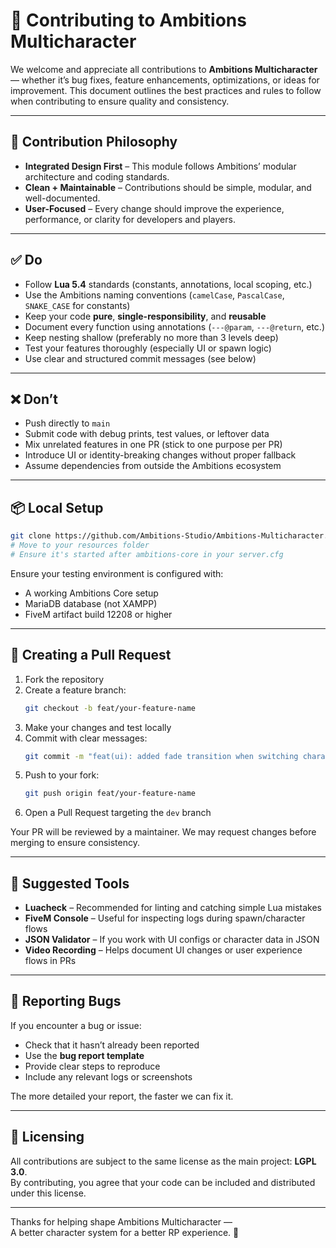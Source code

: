 # 🤝 Contributing to Ambitions Multicharacter

We welcome and appreciate all contributions to **Ambitions Multicharacter** — whether it’s bug fixes, feature enhancements, optimizations, or ideas for improvement. This document outlines the best practices and rules to follow when contributing to ensure quality and consistency.

---

## 🧭 Contribution Philosophy

- **Integrated Design First** – This module follows Ambitions’ modular architecture and coding standards.
- **Clean + Maintainable** – Contributions should be simple, modular, and well-documented.
- **User-Focused** – Every change should improve the experience, performance, or clarity for developers and players.

---

## ✅ Do

- Follow **Lua 5.4** standards (constants, annotations, local scoping, etc.)
- Use the Ambitions naming conventions (`camelCase`, `PascalCase`, `SNAKE_CASE` for constants)
- Keep your code **pure**, **single-responsibility**, and **reusable**
- Document every function using annotations (`---@param`, `---@return`, etc.)
- Keep nesting shallow (preferably no more than 3 levels deep)
- Test your features thoroughly (especially UI or spawn logic)
- Use clear and structured commit messages (see below)

---

## ❌ Don’t

- Push directly to `main`
- Submit code with debug prints, test values, or leftover data
- Mix unrelated features in one PR (stick to one purpose per PR)
- Introduce UI or identity-breaking changes without proper fallback
- Assume dependencies from outside the Ambitions ecosystem

---

## 📦 Local Setup

```bash
git clone https://github.com/Ambitions-Studio/Ambitions-Multicharacter.git
# Move to your resources folder
# Ensure it's started after ambitions-core in your server.cfg
```

Ensure your testing environment is configured with:
- A working Ambitions Core setup
- MariaDB database (not XAMPP)
- FiveM artifact build 12208 or higher

---

## 🔀 Creating a Pull Request

1. Fork the repository
2. Create a feature branch:
   ```sh
   git checkout -b feat/your-feature-name
   ```
3. Make your changes and test locally
4. Commit with clear messages:
   ```sh
   git commit -m "feat(ui): added fade transition when switching characters"
   ```
5. Push to your fork:
   ```sh
   git push origin feat/your-feature-name
   ```
6. Open a Pull Request targeting the `dev` branch

Your PR will be reviewed by a maintainer. We may request changes before merging to ensure consistency.

---

## 🧪 Suggested Tools

- **Luacheck** – Recommended for linting and catching simple Lua mistakes
- **FiveM Console** – Useful for inspecting logs during spawn/character flows
- **JSON Validator** – If you work with UI configs or character data in JSON
- **Video Recording** – Helps document UI changes or user experience flows in PRs

---

## 🐞 Reporting Bugs

If you encounter a bug or issue:

- Check that it hasn’t already been reported
- Use the **bug report template**
- Provide clear steps to reproduce
- Include any relevant logs or screenshots

The more detailed your report, the faster we can fix it.

---

## 📜 Licensing

All contributions are subject to the same license as the main project: **LGPL 3.0**.  
By contributing, you agree that your code can be included and distributed under this license.

---

Thanks for helping shape Ambitions Multicharacter —  
A better character system for a better RP experience. 💙

